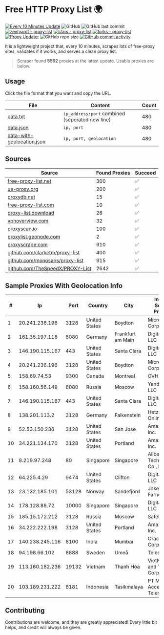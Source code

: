 
# Free HTTP Proxy List 🌍

[![Every 10 Minutes Update](https://github.com/mertguvencli/http-proxy-list/actions/workflows/main.yml/badge.svg?branch=main)](https://github.com/mertguvencli/http-proxy-list/actions/workflows/main.yml)
![GitHub](https://img.shields.io/github/license/mertguvencli/http-proxy-list)
![GitHub last commit](https://img.shields.io/github/last-commit/mertguvencli/http-proxy-list)
[![zevtyardt - proxy-list](https://img.shields.io/static/v1?label=zevtyardt&message=proxy-list&color=blue&logo=github)](https://github.com/zevtyardt/proxy-list "Go to GitHub repo")
[![stars - proxy-list](https://img.shields.io/github/stars/zevtyardt/proxy-list?style=social)](https://github.com/zevtyardt/proxy-list)
[![forks - proxy-list](https://img.shields.io/github/forks/zevtyardt/proxy-list?style=social)](https://github.com/zevtyardt/proxy-list)
[![Proxy Updater](https://github.com/zevtyardt/proxy-list/workflows/Proxy%20Updater/badge.svg)](https://github.com/zevtyardt/proxy-list/actions?query=workflow:"Proxy+Updater")
![GitHub repo size](https://img.shields.io/github/repo-size/zevtyardt/proxy-list)
[![GitHub commit activity](https://img.shields.io/github/commit-activity/m/zevtyardt/proxy-list?logo=commits)](https://github.com/zevtyardt/proxy-list/commits/main)

It is a lightweight project that, every 10 minutes, scrapes lots of free-proxy sites, validates if it works, and serves a clean proxy list.

> Scraper found **5552** proxies at the latest update. Usable proxies are below.

## Usage

Click the file format that you want and copy the URL.

|File|Content|Count|
|----|-------|-----|
|[data.txt](https://raw.githubusercontent.com/mertguvencli/http-proxy-list/main/proxy-list/data.txt)|`ip_address:port` combined (seperated new line)|480|
|[data.json](https://raw.githubusercontent.com/mertguvencli/http-proxy-list/main/proxy-list/data.json)|`ip, port`|480|
|[data-with-geolocation.json](https://raw.githubusercontent.com/mertguvencli/http-proxy-list/main/proxy-list/data-with-geolocation.json)|`ip, port, geolocation`|480|

## Sources

|Source|Found Proxies|Succeed|
|------|-------------|-------|
|[free-proxy-list.net](https://free-proxy-list.net)|300|✅|
|[us-proxy.org](https://www.us-proxy.org)|200|✅|
|[proxydb.net](http://proxydb.net)|15|✅|
|[free-proxy-list.com](https://free-proxy-list.com/?page=&port=&type%5B%5D=http&type%5B%5D=https&up_time=0&search=Search)|10|✅|
|[proxy-list.download](https://www.proxy-list.download/HTTP)|26|✅|
|[vpnoverview.com](https://vpnoverview.com/privacy/anonymous-browsing/free-proxy-servers)|32|✅|
|[proxyscan.io](https://www.proxyscan.io)|100|✅|
|[proxylist.geonode.com](https://proxylist.geonode.com/api/proxy-list?limit=300&page=1&sort_by=lastChecked&sort_type=desc&protocols=http,https)|2|✅|
|[proxyscrape.com](https://api.proxyscrape.com/v2/?request=displayproxies&protocol=http&timeout=10000&country=all&ssl=all&anonymity=all)|910|✅|
|[github.com/clarketm/proxy-list](https://raw.githubusercontent.com/clarketm/proxy-list/master/proxy-list-raw.txt)|400|✅|
|[github.com/monosans/proxy-list](https://raw.githubusercontent.com/monosans/proxy-list/main/proxies/http.txt)|915|✅|
|[github.com/TheSpeedX/PROXY-List](https://raw.githubusercontent.com/TheSpeedX/PROXY-List/master/http.txt)|2642|✅|


## Sample Proxies With Geolocation Info

|#|Ip|Port|Country|City|Internet Service Provider|
|-|--|----|-------|----|-------------------------|
|1|20.241.236.196|3128|United States|Boydton|Microsoft Corporation|
|2|161.35.197.118|8080|Germany|Frankfurt am Main|DigitalOcean, LLC|
|3|146.190.115.167|443|United States|Santa Clara|DigitalOcean, LLC|
|4|20.241.236.196|3128|United States|Boydton|Microsoft Corporation|
|5|158.69.74.53|9300|Canada|Montreal|OVH SAS|
|6|158.160.56.149|8080|Russia|Moscow|Yandex.Cloud LLC|
|7|146.190.115.167|443|United States|Santa Clara|DigitalOcean, LLC|
|8|138.201.113.2|3128|Germany|Falkenstein|Hetzner Online GmbH|
|9|52.53.150.236|3128|United States|San Jose|Amazon.com, Inc.|
|10|34.221.134.170|3128|United States|Portland|Amazon.com, Inc.|
|11|8.219.97.248|80|Singapore|Singapore|Alibaba (US) Technology Co., Ltd.|
|12|64.225.4.29|9474|United States|Clifton|DigitalOcean, LLC|
|13|23.132.185.101|53128|Norway|Sandefjord|Joseph Farnell|
|14|178.128.88.72|10000|Singapore|Singapore|DigitalOcean, LLC|
|15|185.15.172.212|3128|Russia|Moscow|SafeData LLC|
|16|34.222.222.198|3128|United States|Portland|Amazon.com, Inc.|
|17|140.238.245.116|8100|India|Mumbai|Oracle Corporation|
|18|94.198.66.102|8888|Sweden|Umeå|Telecom3|
|19|113.160.182.236|19132|Vietnam|Thanh Hóa|VietNam Post and Telecom Corporation|
|20|103.189.231.222|8181|Indonesia|Tasikmalaya|PT Media Access Telematika|



## Contributing

Contributions are welcome, and they are greatly appreciated! Every
little bit helps, and credit will always be given.

